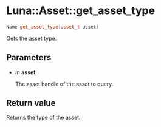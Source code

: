 # Luna::Asset::get_asset_type

```c++
Name get_asset_type(asset_t asset)
```

Gets the asset type. 



## Parameters
* *in* **asset**

    The asset handle of the asset to query. 

## Return value
Returns the type of the asset. 

